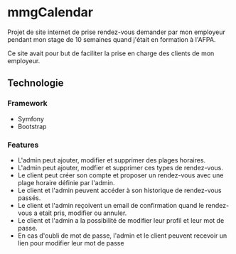 # mmgCalendar
Projet de site internet de prise rendez-vous demander par mon employeur pendant mon stage de 10 semaines quand j'était en formation à l'AFPA. 

Ce site avait pour but de faciliter la prise en charge des clients de mon employeur. 

## Technologie


 ### Framework
 - Symfony
 - Bootstrap
 


### Features
   - L'admin peut ajouter, modifier et supprimer des plages horaires.
   - L'admin peut ajouter, modfier et supprimer ces types de rendez-vous.
   - Le client peut créer son compte et proposer un rendez-vous avec une plage horaire définie par l'admin.
   - Le client et l'admin peuvent accéder à son historique de rendez-vous passés.
   - Le client et l'admin reçoivent un email de confirmation quand le rendez-vous a etait pris, modifier ou annuler.
   - Le client et l'admin a la possibilité de modifier leur profil et leur mot de passe.
   - En cas d'oubli de mot de passe, l'admin et le client peuvent recevoir un lien pour modifier leur mot de passe


